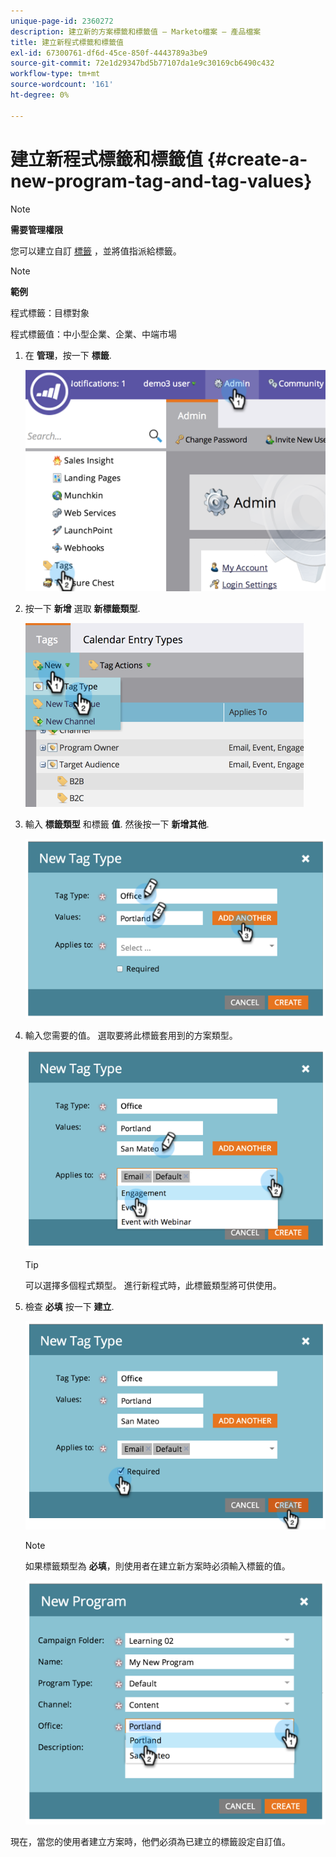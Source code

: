 ```yaml
---
unique-page-id: 2360272
description: 建立新的方案標籤和標籤值 — Marketo檔案 — 產品檔案
title: 建立新程式標籤和標籤值
exl-id: 67300761-df6d-45ce-850f-4443789a3be9
source-git-commit: 72e1d29347bd5b77107da1e9c30169cb6490c432
workflow-type: tm+mt
source-wordcount: '161'
ht-degree: 0%

---
```


# 建立新程式標籤和標籤值 {#create-a-new-program-tag-and-tag-values}

>[!NOTE]
>
>**需要管理權限**

您可以建立自訂 [標籤](/help/marketo/product-docs/core-marketo-concepts/programs/working-with-programs/understanding-tags.md) ，並將值指派給標籤。

>[!NOTE]
>
>**範例**
>
>程式標籤：目標對象
>
>程式標籤值：中小型企業、企業、中端市場

1. 在 **管理**，按一下 **標籤**.

   ![](assets/image2014-9-24-12-3a10-3a32.png)

1. 按一下 **新增** 選取 **新標籤類型**.

   ![](assets/image2014-9-24-12-3a12-3a43.png)

1. 輸入 **標籤類型** 和標籤 **值**. 然後按一下 **新增其他**.

   ![](assets/image2014-9-24-12-3a16-3a55.png)

1. 輸入您需要的值。 選取要將此標籤套用到的方案類型。

   ![](assets/image2014-9-24-12-3a17-3a29.png)

   >[!TIP]
   >
   >可以選擇多個程式類型。 進行新程式時，此標籤類型將可供使用。

1. 檢查 **必填** 按一下 **建立**.

   ![](assets/image2014-9-24-12-3a18-3a33.png)

   >[!NOTE]
   >
   >如果標籤類型為 **必填**，則使用者在建立新方案時必須輸入標籤的值。

   ![](assets/image2014-9-24-12-3a19-3a17.png)

現在，當您的使用者建立方案時，他們必須為已建立的標籤設定自訂值。
